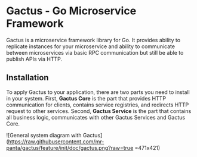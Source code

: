 
# Gactus - Go Microservice Framework

Gactus is a microservice framework library for Go. It provides ability to replicate instances for your microservice and ability to communicate between microservices via basic RPC communication but still be able to publish APIs via HTTP.

## Installation

To apply Gactus to your application, there are two parts you need to install in your system. First, **Gactus Core**  is the part that provides HTTP communication for clients, contains service registries, and redirects HTTP request to other services. Second, **Gactus Service** is the part that contains all business logic, communicates with other Gactus Services and Gactus Core.

![General system diagram with Gactus](https://raw.githubusercontent.com/mr-panta/gactus/feature/init/doc/gactus.png?raw=true =471x421)
